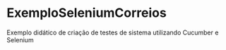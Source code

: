 # ExemploSeleniumCorreios
Exemplo didático de criação de testes de sistema utilizando Cucumber e Selenium

